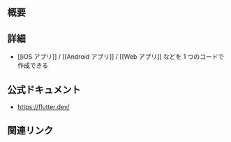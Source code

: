 ## 概要


## 詳細
- [[iOS アプリ]] / [[Android アプリ]] / [[Web アプリ]] などを 1 つのコードで作成できる

## 公式ドキュメント
- https://flutter.dev/

## 関連リンク

